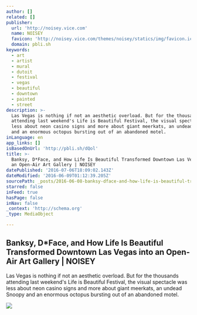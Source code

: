 ```yaml
---
author: []
related: []
publisher:
  url: 'http://noisey.vice.com'
  name: NOISEY
  favicon: 'http://noisey.vice.com/themes/noisey/statics/img/favicon.ico'
  domain: pbli.sh
keywords:
  - art
  - artist
  - mural
  - dutoit
  - festival
  - vegas
  - beautiful
  - downtown
  - painted
  - street
description: >-
  Las Vegas is nothing if not an aesthetic overload. But for the thousands
  attending last weekend's Life is Beautiful Festival, the visual spectacle was
  less about neon casino signs and more about giant meerkats, an undead Snoopy
  and an enormous octopus bursting out of an abandoned motel.
inLanguage: en
app_links: []
isBasedOnUrl: 'http://pbli.sh/dQol'
title: >-
  Banksy, D*Face, and How Life Is Beautiful Transformed Downtown Las Vegas into
  an Open-Air Art Gallery | NOISEY
datePublished: '2016-07-06T18:09:02.143Z'
dateModified: '2016-06-09T01:12:39.205Z'
sourcePath: _posts/2016-06-08-banksy-dface-and-how-life-is-beautiful-transformed-downto.md
starred: false
inFeed: true
hasPage: false
inNav: false
_context: 'http://schema.org'
_type: MediaObject

---
```

<article style=""><h1>Banksy, D*Face, and How Life Is Beautiful Transformed Downtown Las Vegas into an Open-Air Art Gallery | NOISEY</h1><p>Las Vegas is nothing if not an aesthetic overload. But for the thousands attending last weekend's Life is Beautiful Festival, the visual spectacle was less about neon casino signs and more about giant meerkats, an undead Snoopy and an enormous octopus bursting out of an abandoned motel.</p><img src="https://upload-assets.vice.com/files/2015/09/29/1443524681LIBDAY1_Sept25_011.JPG" /></article>
